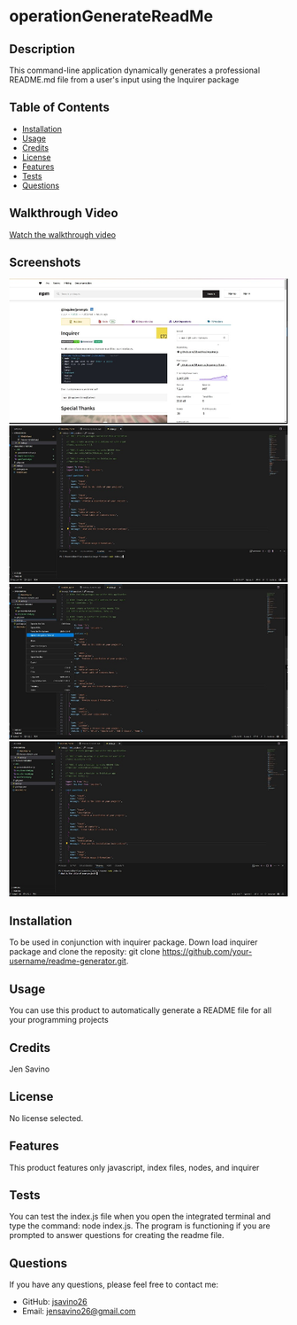 
  # operationGenerateReadMe
  
  
  ## Description
  This command-line application dynamically generates a professional README.md file from a user's input using the Inquirer package
  
  ## Table of Contents
  - [Installation](#installation)
  - [Usage](#usage)
  - [Credits](#credits)
  - [License](#license)
  - [Features](#features)
  - [Tests](#tests)
  - [Questions](#questions)

  ## Walkthrough Video
[Watch the walkthrough video](link-to-your-video)

## Screenshots
![Prompt Screenshot 1](utils/nmpScreenshot.jpg)
![Prompt Screenshot 2](utils/nodeCommand.jpg)
![Prompt Screenshot 3](utils/openTerminal.jpg)
![Prompt Screenshot 4](utils/promptAppears.jpg)
  
  ## Installation
  To be used in conjunction with inquirer package. Down load inquirer package and clone the reposity: git clone https://github.com/your-username/readme-generator.git. 
  
  ## Usage
  You can use this product to automatically generate a README file for all your programming projects 
  
  ## Credits
  Jen Savino
  
  ## License
  No license selected.
  
  ## Features
  This product features only javascript, index files, nodes, and inquirer	
  
  ## Tests
  You can test the index.js file when you open the integrated terminal and type the command: node index.js. The program is functioning if you are prompted to answer questions for creating the readme file. 
  
  ## Questions
  If you have any questions, please feel free to contact me:
  
  - GitHub: [jsavino26](https://github.com/jsavino26)
  - Email: jensavino26@gmail.com
  